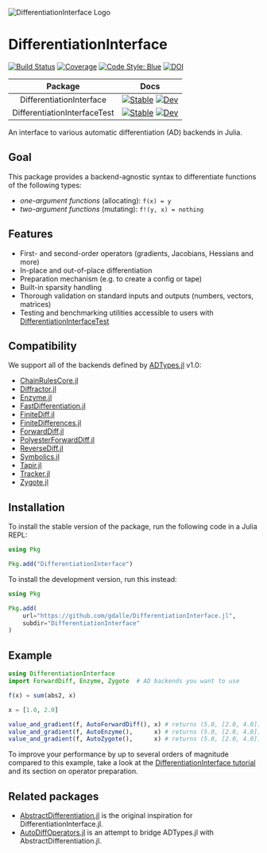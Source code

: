 ![DifferentiationInterface Logo](https://raw.githubusercontent.com/gdalle/DifferentiationInterface.jl/main/DifferentiationInterface/docs/src/assets/logo.svg)

# DifferentiationInterface

[![Build Status](https://github.com/gdalle/DifferentiationInterface.jl/actions/workflows/Test.yml/badge.svg?branch=main)](https://github.com/gdalle/DifferentiationInterface.jl/actions/workflows/Test.yml?query=branch%3Amain)
[![Coverage](https://codecov.io/gh/gdalle/DifferentiationInterface.jl/branch/main/graph/badge.svg)](https://app.codecov.io/gh/gdalle/DifferentiationInterface.jl)
[![Code Style: Blue](https://img.shields.io/badge/code%20style-blue-4495d1.svg)](https://github.com/invenia/BlueStyle)
[![DOI](https://zenodo.org/badge/740973714.svg)](https://zenodo.org/doi/10.5281/zenodo.11092033)

|           Package            |                                                                                                                                                    Docs                                                                                                                                                    |
| :--------------------------: | :--------------------------------------------------------------------------------------------------------------------------------------------------------------------------------------------------------------------------------------------------------------------------------------------------------: |
|   DifferentiationInterface   |   [![Stable](https://img.shields.io/badge/docs-stable-blue.svg)](https://gdalle.github.io/DifferentiationInterface.jl/DifferentiationInterface/stable/)     [![Dev](https://img.shields.io/badge/docs-dev-blue.svg)](https://gdalle.github.io/DifferentiationInterface.jl/DifferentiationInterface/dev/)   |
| DifferentiationInterfaceTest | [![Stable](https://img.shields.io/badge/docs-stable-blue.svg)](https://gdalle.github.io/DifferentiationInterface.jl/DifferentiationInterfaceTest/stable/) [![Dev](https://img.shields.io/badge/docs-dev-blue.svg)](https://gdalle.github.io/DifferentiationInterface.jl/DifferentiationInterfaceTest/dev/) |

An interface to various automatic differentiation (AD) backends in Julia.

## Goal

This package provides a backend-agnostic syntax to differentiate functions of the following types:

- _one-argument functions_ (allocating): `f(x) = y`
- _two-argument functions_ (mutating): `f!(y, x) = nothing`

## Features

- First- and second-order operators (gradients, Jacobians, Hessians and more)
- In-place and out-of-place differentiation
- Preparation mechanism (e.g. to create a config or tape)
- Built-in sparsity handling
- Thorough validation on standard inputs and outputs (numbers, vectors, matrices)
- Testing and benchmarking utilities accessible to users with [DifferentiationInterfaceTest](https://github.com/gdalle/DifferentiationInterface.jl/tree/main/DifferentiationInterfaceTest)

## Compatibility

We support all of the backends defined by [ADTypes.jl](https://github.com/SciML/ADTypes.jl) v1.0:

- [ChainRulesCore.jl](https://github.com/JuliaDiff/ChainRulesCore.jl)
- [Diffractor.jl](https://github.com/JuliaDiff/Diffractor.jl)
- [Enzyme.jl](https://github.com/EnzymeAD/Enzyme.jl)
- [FastDifferentiation.jl](https://github.com/brianguenter/FastDifferentiation.jl)
- [FiniteDiff.jl](https://github.com/JuliaDiff/FiniteDiff.jl)
- [FiniteDifferences.jl](https://github.com/JuliaDiff/FiniteDifferences.jl)
- [ForwardDiff.jl](https://github.com/JuliaDiff/ForwardDiff.jl)
- [PolyesterForwardDiff.jl](https://github.com/JuliaDiff/PolyesterForwardDiff.jl)
- [ReverseDiff.jl](https://github.com/JuliaDiff/ReverseDiff.jl)
- [Symbolics.jl](https://github.com/JuliaSymbolics/Symbolics.jl)
- [Tapir.jl](https://github.com/withbayes/Tapir.jl)
- [Tracker.jl](https://github.com/FluxML/Tracker.jl)
- [Zygote.jl](https://github.com/FluxML/Zygote.jl)

## Installation

To install the stable version of the package, run the following code in a Julia REPL:

```julia
using Pkg

Pkg.add("DifferentiationInterface")
```

To install the development version, run this instead:

```julia
using Pkg

Pkg.add(
    url="https://github.com/gdalle/DifferentiationInterface.jl",
    subdir="DifferentiationInterface"
)
```

## Example

```julia
using DifferentiationInterface
import ForwardDiff, Enzyme, Zygote  # AD backends you want to use 

f(x) = sum(abs2, x)

x = [1.0, 2.0]

value_and_gradient(f, AutoForwardDiff(), x) # returns (5.0, [2.0, 4.0]) with ForwardDiff.jl
value_and_gradient(f, AutoEnzyme(),      x) # returns (5.0, [2.0, 4.0]) with Enzyme.jl
value_and_gradient(f, AutoZygote(),      x) # returns (5.0, [2.0, 4.0]) with Zygote.jl
```

To improve your performance by up to several orders of magnitude compared to this example, take a look at the [DifferentiationInterface tutorial](https://gdalle.github.io/DifferentiationInterface.jl/DifferentiationInterface/dev/tutorial1/) and its section on operator preparation.

## Related packages

- [AbstractDifferentiation.jl](https://github.com/JuliaDiff/AbstractDifferentiation.jl) is the original inspiration for DifferentiationInterface.jl.
- [AutoDiffOperators.jl](https://github.com/oschulz/AutoDiffOperators.jl) is an attempt to bridge ADTypes.jl with AbstractDifferentiation.jl.
